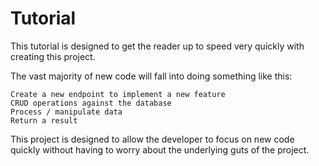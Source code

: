 Tutorial
========

This tutorial is designed to get the reader up to speed very quickly with
creating this project.

The vast majority of new code will fall into doing something like this:

	Create a new endpoint to implement a new feature
	CRUD operations against the database
	Process / manipulate data
	Return a result

This project is designed to allow the developer to focus on new code quickly
without having to worry about the underlying guts of the project.
